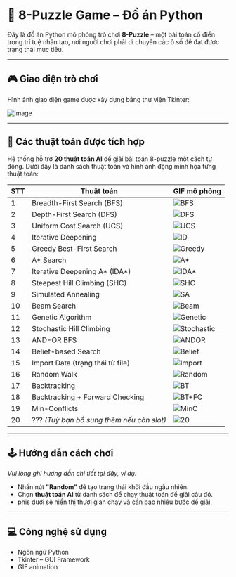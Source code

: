# 🧩 8-Puzzle Game – Đồ án Python

Đây là đồ án Python mô phỏng trò chơi **8-Puzzle** – một bài toán cổ điển trong trí tuệ nhân tạo, nơi người chơi phải di chuyển các ô số để đạt được trạng thái mục tiêu.

---

## 🎮 Giao diện trò chơi

Hình ảnh giao diện game được xây dựng bằng thư viện Tkinter:

![image](https://github.com/user-attachments/assets/9470a0fc-1505-4889-9638-9fa4d0ff1200)

---

## 🧠 Các thuật toán được tích hợp

Hệ thống hỗ trợ **20 thuật toán AI** để giải bài toán 8-puzzle một cách tự động. Dưới đây là danh sách thuật toán và hình ảnh động minh họa từng thuật toán:

| STT | Thuật toán                             | GIF mô phỏng                |
|-----|----------------------------------------|-----------------------------|
| 1   | Breadth-First Search (BFS)             | ![BFS](https://github.com/user-attachments/assets/ff6ca2ac-9ad2-4fbe-92e7-972df04121e5) |
| 2   | Depth-First Search (DFS)               | ![DFS](https://github.com/user-attachments/assets/6896d1ae-613c-4a25-9b21-e002f36d4ab0) |
| 3   | Uniform Cost Search (UCS)              | ![UCS](https://github.com/user-attachments/assets/1d6c868e-db11-44b7-a8f2-a9b67c64a3ef) |
| 4   | Iterative Deepening                    | ![ID](gifs/iterative.gif)   |
| 5   | Greedy Best-First Search               | ![Greedy](gifs/greedy.gif)  |
| 6   | A* Search                               | ![A*](gifs/astar.gif)       |
| 7   | Iterative Deepening A* (IDA*)          | ![IDA*](gifs/ida.gif)       |
| 8   | Steepest Hill Climbing (SHC)           | ![SHC](gifs/shc.gif)        |
| 9   | Simulated Annealing                    | ![SA](gifs/annealing.gif)   |
| 10  | Beam Search                            | ![Beam](gifs/beam.gif)      |
| 11  | Genetic Algorithm                      | ![Genetic](gifs/genetic.gif)|
| 12  | Stochastic Hill Climbing               | ![Stochastic](gifs/stochastic.gif) |
| 13  | AND-OR BFS                             | ![ANDOR](gifs/andor.gif)    |
| 14  | Belief-based Search                    | ![Belief](gifs/belief.gif)  |
| 15  | Import Data (trạng thái từ file)       | ![Import](gifs/import.gif)  |
| 16  | Random Walk                            | ![Random](gifs/random.gif)  |
| 17  | Backtracking                           | ![BT](gifs/backtracking.gif)|
| 18  | Backtracking + Forward Checking        | ![BT+FC](gifs/fc.gif)       |
| 19  | Min-Conflicts                          | ![MinC](gifs/minconflict.gif)|
| 20  | ??? *(Tuỳ bạn bổ sung thêm nếu còn slot)* | ![20](gifs/placeholder.gif) |


---

## 🕹️ Hướng dẫn cách chơi

_Vui lòng ghi hướng dẫn chi tiết tại đây, ví dụ:_

- Nhấn nút **"Random"** để tạo trạng thái khởi đầu ngẫu nhiên.
- Chọn **thuật toán AI** từ danh sách để chạy thuật toán để giải câu đó.
- phis dưới sẽ hiển thị thười gian chạy và cần bao nhiêu bước để giải.
---

## 💻 Công nghệ sử dụng

- Ngôn  ngữ Python
- Tkinter – GUI Framework
- GIF animation



